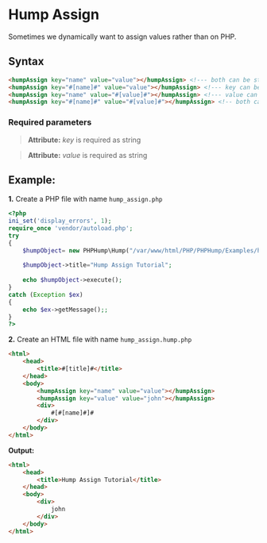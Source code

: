 # Hump Assign #
Sometimes we dynamically want to assign values rather than on PHP.


## Syntax ##
```HTML
<humpAssign key="name" value="value"></humpAssign> <!--- both can be static -->
<humpAssign key="#[name]#" value="value"></humpAssign> <!--- key can be dynamic -->
<humpAssign key="name" value="#[value]#"></humpAssign> <!--- value can be dynamic -->
<humpAssign key="#[name]#" value="#[value]#"></humpAssign> <!-- both can be dynamic -->
```

### Required parameters  ###
> **Attribute:** *key* is required as string

> **Attribute:** *value* is required as string


## Example: ##
**1.** Create a PHP file with name `hump_assign.php`

```php
<?php
ini_set('display_errors', 1);
require_once 'vendor/autoload.php';  
try
{
    $humpObject= new PHPHump\Hump("/var/www/html/PHP/PHPHump/Examples/hump_assign.hump.php");
    
    $humpObject->title="Hump Assign Tutorial";
    
    echo $humpObject->execute();   
} 
catch (Exception $ex) 
{
    echo $ex->getMessage();;
}
?>
```


**2.** Create an HTML file with name `hump_assign.hump.php`
```HTML
<html>
    <head>
        <title>#[title]#</title>
    </head>
    <body>
        <humpAssign key="name" value="value"></humpAssign>
        <humpAssign key="value" value="john"></humpAssign>
        <div>
            #[#[name]#]#
        </div>
    </body>
</html>
```

**Output:**

```HTML
<html>
    <head>
        <title>Hump Assign Tutorial</title>
    </head>
    <body>
        <div>
            john
        </div>
    </body>
</html>
```
